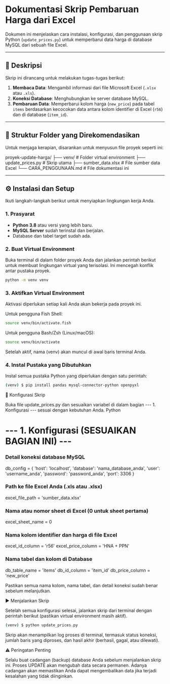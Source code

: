 # Dokumentasi Skrip Pembaruan Harga dari Excel

Dokumen ini menjelaskan cara instalasi, konfigurasi, dan penggunaan skrip Python (`update_prices.py`) untuk memperbarui data harga di database MySQL dari sebuah file Excel.

---

## 📝 Deskripsi

Skrip ini dirancang untuk melakukan tugas-tugas berikut:

1.  **Membaca Data**: Mengambil informasi dari file Microsoft Excel (`.xlsx` atau `.xls`).
2.  **Koneksi Database**: Menghubungkan ke server database MySQL.
3.  **Pembaruan Data**: Memperbarui kolom harga (`new_price`) pada tabel `items` berdasarkan kecocokan data antara kolom identifier di Excel (`r56`) dan di database (`item_id`).

---

## 📂 Struktur Folder yang Direkomendasikan

Untuk menjaga kerapian, disarankan untuk menyusun file proyek seperti ini:

proyek-update-harga/
├── venv/ # Folder virtual environment
├── update_prices.py # Skrip utama
├── sumber_data.xlsx # File sumber data Excel
└── CARA_PENGGUNAAN.md # File dokumentasi ini

---

## ⚙️ Instalasi dan Setup

Ikuti langkah-langkah berikut untuk menyiapkan lingkungan kerja Anda.

### 1. Prasyarat

- **Python 3.8** atau versi yang lebih baru.
- **MySQL Server** sudah terinstal dan berjalan.
- Database dan tabel target sudah ada.

### 2. Buat Virtual Environment

Buka terminal di dalam folder proyek Anda dan jalankan perintah berikut untuk membuat lingkungan virtual yang terisolasi. Ini mencegah konflik antar pustaka proyek.

```bash
python -m venv venv
```

### 3. Aktifkan Virtual Environment

Aktivasi diperlukan setiap kali Anda akan bekerja pada proyek ini.

Untuk pengguna Fish Shell:

```bash
source venv/bin/activate.fish
```

Untuk pengguna Bash/Zsh (Linux/macOS):

```bash
source venv/bin/activate
```

Setelah aktif, nama (venv) akan muncul di awal baris terminal Anda.

### 4. Instal Pustaka yang Dibutuhkan

Instal semua pustaka Python yang diperlukan dengan satu perintah:

```bash
(venv) $ pip install pandas mysql-connector-python openpyxl
```

🔧 Konfigurasi Skrip

Buka file update_prices.py dan sesuaikan variabel di dalam bagian --- 1. Konfigurasi --- sesuai dengan kebutuhan Anda.
Python

# --- 1. Konfigurasi (SESUAIKAN BAGIAN INI) ---

### Detail koneksi database MySQL

db_config = {
'host': 'localhost',
'database': 'nama_database_anda',
'user': 'username_anda',
'password': 'password_anda',
'port': 3306
}

### Path ke file Excel Anda (.xls atau .xlsx)

excel_file_path = 'sumber_data.xlsx'

### Nama atau nomor sheet di Excel (0 untuk sheet pertama)

excel_sheet_name = 0

### Nama kolom identifier dan harga di file Excel

excel_id_column = 'r56'
excel_price_column = 'HNA + PPN'

### Nama tabel dan kolom di Database

db_table_name = 'items'
db_id_column = 'item_id'
db_price_column = 'new_price'

Pastikan semua nama kolom, nama tabel, dan detail koneksi sudah benar sebelum melanjutkan.

▶️ Menjalankan Skrip

Setelah semua konfigurasi selesai, jalankan skrip dari terminal dengan perintah berikut (pastikan virtual environment masih aktif).

```bash
(venv) $ python update_prices.py
```

Skrip akan menampilkan log proses di terminal, termasuk status koneksi, jumlah baris yang diproses, dan hasil akhir (berhasil, gagal, atau dilewati).

⚠️ Peringatan Penting

Selalu buat cadangan (backup) database Anda sebelum menjalankan skrip ini. Proses UPDATE akan mengubah data secara permanen. Adanya cadangan akan memastikan Anda dapat mengembalikan data jika terjadi kesalahan yang tidak diinginkan.

